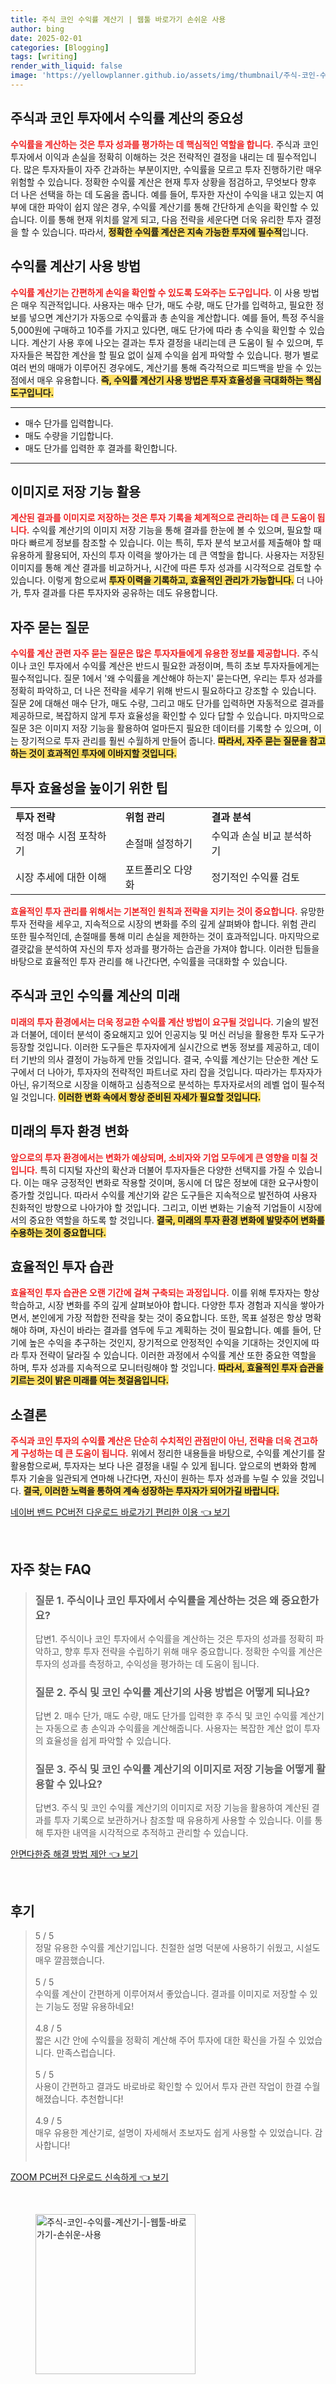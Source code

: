 ```yaml
---
title: 주식 코인 수익률 계산기 | 웹툴 바로가기 손쉬운 사용
author: bing
date: 2025-02-01
categories: [Blogging]
tags: [writing]
render_with_liquid: false
image: 'https://yellowplanner.github.io/assets/img/thumbnail/주식-코인-수익률-계산기-|-웹툴-바로가기-손쉬운-사용.webp'
---
```



<h2 id='주식과 코인 투자에서 수익률 계산의 중요성'>주식과 코인 투자에서 수익률 계산의 중요성</h2>

<p><b><span style="color: #ee2323;">수익률을 계산하는 것은 투자 성과를 평가하는 데 핵심적인 역할을 합니다.</span></b> 주식과 코인 투자에서 이익과 손실을 정확히 이해하는 것은 전략적인 결정을 내리는 데 필수적입니다. 많은 투자자들이 자주 간과하는 부분이지만, 수익률을 모르고 투자 진행하기란 매우 위험할 수 있습니다. 정확한 수익률 계산은 현재 투자 상황을 점검하고, 무엇보다 향후 더 나은 선택을 하는 데 도움을 줍니다. 예를 들어, 투자한 자산이 수익을 내고 있는지 여부에 대한 파악이 쉽지 않은 경우, 수익률 계산기를 통해 간단하게 손익을 확인할 수 있습니다. 이를 통해 현재 위치를 알게 되고, 다음 전략을 세운다면 더욱 유리한 투자 결정을 할 수 있습니다. 따라서, <b><span style="background-color: #ffe066;">정확한 수익률 계산은 지속 가능한 투자에 필수적</span></b>입니다.</p>

<h2 id='수익률 계산기 사용 방법'>수익률 계산기 사용 방법</h2>

<p><b><span style="color: #ee2323;">수익률 계산기는 간편하게 손익을 확인할 수 있도록 도와주는 도구입니다.</span></b> 이 사용 방법은 매우 직관적입니다. 사용자는 매수 단가, 매도 수량, 매도 단가를 입력하고, 필요한 정보를 넣으면 계산기가 자동으로 수익률과 총 손익을 계산합니다. 예를 들어, 특정 주식을 5,000원에 구매하고 10주를 가지고 있다면, 매도 단가에 따라 총 수익을 확인할 수 있습니다. 계산기 사용 후에 나오는 결과는 투자 결정을 내리는데 큰 도움이 될 수 있으며, 투자자들은 복잡한 계산을 할 필요 없이 실제 수익을 쉽게 파악할 수 있습니다. 평가 별로 여러 번의 매매가 이루어진 경우에도, 계산기를 통해 즉각적으로 피드백을 받을 수 있는 점에서 매우 유용합니다. <b><span style="background-color: #ffe066;">즉, 수익률 계산기 사용 방법은 투자 효율성을 극대화하는 핵심 도구입니다.</span></b></p>

<hr />

<ul>
    <li>매수 단가를 입력합니다.</li>
    <li>매도 수량을 기입합니다.</li>
    <li>매도 단가를 입력한 후 결과를 확인합니다.</li>
</ul>

<hr />

<h2 id='이미지로 저장 기능 활용'>이미지로 저장 기능 활용</h2>

<p><b><span style="color: #ee2323;">계산된 결과를 이미지로 저장하는 것은 투자 기록을 체계적으로 관리하는 데 큰 도움이 됩니다.</span></b> 수익률 계산기의 이미지 저장 기능을 통해 결과를 한눈에 볼 수 있으며, 필요할 때마다 빠르게 정보를 참조할 수 있습니다. 이는 특히, 투자 분석 보고서를 제출해야 할 때 유용하게 활용되어, 자신의 투자 이력을 쌓아가는 데 큰 역할을 합니다. 사용자는 저장된 이미지를 통해 계산 결과를 비교하거나, 시간에 따른 투자 성과를 시각적으로 검토할 수 있습니다. 이렇게 함으로써 <b><span style="background-color: #ffe066;">투자 이력을 기록하고, 효율적인 관리가 가능합니다.</span></b> 더 나아가, 투자 결과를 다른 투자자와 공유하는 데도 유용합니다.</p>

<h2 id='자주 묻는 질문'>자주 묻는 질문</h2>

<p><b><span style="color: #ee2323;">수익률 계산 관련 자주 묻는 질문은 많은 투자자들에게 유용한 정보를 제공합니다.</span></b> 주식이나 코인 투자에서 수익률 계산은 반드시 필요한 과정이며, 특히 초보 투자자들에게는 필수적입니다. 질문 1에서 '왜 수익률을 계산해야 하는지' 묻는다면, 우리는 투자 성과를 정확히 파악하고, 더 나은 전략을 세우기 위해 반드시 필요하다고 강조할 수 있습니다. 질문 2에 대해선 매수 단가, 매도 수량, 그리고 매도 단가를 입력하면 자동적으로 결과를 제공하므로, 복잡하지 않게 투자 효율성을 확인할 수 있다 답할 수 있습니다. 마지막으로 질문 3은 이미지 저장 기능을 활용하여 얼마든지 필요한 데이터를 기록할 수 있으며, 이는 장기적으로 투자 관리를 훨씬 수월하게 만들어 줍니다. <b><span style="background-color: #ffe066;">따라서, 자주 묻는 질문을 참고하는 것이 효과적인 투자에 이바지할 것입니다.</span></b></p>

<h2 id='투자 효율성을 높이기 위한 팁'>투자 효율성을 높이기 위한 팁</h2>

<table>
    <tr>
        <td><b>투자 전략</b></td>
        <td><b>위험 관리</b></td>
        <td><b>결과 분석</b></td>
    </tr>
    <tr>
        <td>적정 매수 시점 포착하기</td>
        <td>손절매 설정하기</td>
        <td>수익과 손실 비교 분석하기</td>
    </tr>
    <tr>
        <td>시장 추세에 대한 이해</td>
        <td>포트폴리오 다양화</td>
        <td>정기적인 수익률 검토</td>
    </tr>
</table>

<p><b><span style="color: #ee2323;">효율적인 투자 관리를 위해서는 기본적인 원칙과 전략을 지키는 것이 중요합니다.</span></b> 유망한 투자 전략을 세우고, 지속적으로 시장의 변화를 주의 깊게 살펴봐야 합니다. 위험 관리 또한 필수적인데, 손절매를 통해 미리 손실을 제한하는 것이 효과적입니다. 마지막으로 결괏값을 분석하여 자신의 투자 성과를 평가하는 습관을 가져야 합니다. 이러한 팁들을 바탕으로 효율적인 투자 관리를 해 나간다면, 수익률을 극대화할 수 있습니다.</p>

<h2 id='주식과 코인 수익률 계산의 미래'>주식과 코인 수익률 계산의 미래</h2>

<p><b><span style="color: #ee2323;">미래의 투자 환경에서는 더욱 정교한 수익률 계산 방법이 요구될 것입니다.</span></b> 기술의 발전과 더불어, 데이터 분석이 중요해지고 있어 인공지능 및 머신 러닝을 활용한 투자 도구가 등장할 것입니다. 이러한 도구들은 투자자에게 실시간으로 변동 정보를 제공하고, 데이터 기반의 의사 결정이 가능하게 만들 것입니다. 결국, 수익률 계산기는 단순한 계산 도구에서 더 나아가, 투자자의 전략적인 파트너로 자리 잡을 것입니다. 따라가는 투자자가 아닌, 유기적으로 시장을 이해하고 심층적으로 분석하는 투자자로서의 레벨 업이 필수적일 것입니다. <b><span style="background-color: #ffe066;">이러한 변화 속에서 항상 준비된 자세가 필요할 것입니다.</span></b></p>

<h2 id='미래의 투자 환경 변화'>미래의 투자 환경 변화</h2>

<p><b><span style="color: #ee2323;">앞으로의 투자 환경에서는 변화가 예상되며, 소비자와 기업 모두에게 큰 영향을 미칠 것입니다.</span></b> 특히 디지털 자산의 확산과 더불어 투자자들은 다양한 선택지를 가질 수 있습니다. 이는 매우 긍정적인 변화로 작용할 것이며, 동시에 더 많은 정보에 대한 요구사항이 증가할 것입니다. 따라서 수익률 계산기와 같은 도구들은 지속적으로 발전하여 사용자 친화적인 방향으로 나아가야 할 것입니다. 그리고, 이번 변화는 기술적 기업들이 시장에서의 중요한 역할을 하도록 할 것입니다. <b><span style="background-color: #ffe066;">결국, 미래의 투자 환경 변화에 발맞추어 변화를 수용하는 것이 중요합니다.</span></b></p>

<h2 id='효율적인 투자 습관'>효율적인 투자 습관</h2>

<p><b><span style="color: #ee2323;">효율적인 투자 습관은 오랜 기간에 걸쳐 구축되는 과정입니다.</span></b> 이를 위해 투자자는 항상 학습하고, 시장 변화를 주의 깊게 살펴보아야 합니다. 다양한 투자 경험과 지식을 쌓아가면서, 본인에게 가장 적합한 전략을 찾는 것이 중요합니다. 또한, 목표 설정은 항상 명확해야 하며, 자신이 바라는 결과를 염두에 두고 계획하는 것이 필요합니다. 예를 들어, 단기에 높은 수익을 추구하는 것인지, 장기적으로 안정적인 수익을 기대하는 것인지에 따라 투자 전략이 달라질 수 있습니다. 이러한 과정에서 수익률 계산 또한 중요한 역할을 하며, 투자 성과를 지속적으로 모니터링해야 할 것입니다. <b><span style="background-color: #ffe066;">따라서, 효율적인 투자 습관을 기르는 것이 밝은 미래를 여는 첫걸음입니다.</span></b></p>

<h2 id='소결론'>소결론</h2>

<p><b><span style="color: #ee2323;">주식과 코인 투자의 수익률 계산은 단순히 수치적인 관점만이 아닌, 전략을 더욱 견고하게 구성하는 데 큰 도움이 됩니다.</span></b> 위에서 정리한 내용들을 바탕으로, 수익률 계산기를 잘 활용함으로써, 투자자는 보다 나은 결정을 내릴 수 있게 됩니다. 앞으로의 변화와 함께 투자 기술을 일관되게 연마해 나간다면, 자신이 원하는 투자 성과를 누릴 수 있을 것입니다. <b><span style="background-color: #ffe066;">결국, 이러한 노력을 통하여 계속 성장하는 투자자가 되어가길 바랍니다.</span></b></p>


<p><a class="click-button" title="네이버 밴드 PC버전 다운로드 바로가기 편리한 이용" href="https://yellowplanner.github.io/posts/%EB%84%A4%EC%9D%B4%EB%B2%84-%EB%B0%B4%EB%93%9C-PC%EB%B2%84%EC%A0%84-%EB%8B%A4%EC%9A%B4%EB%A1%9C%EB%93%9C-%EB%B0%94%EB%A1%9C%EA%B0%80%EA%B8%B0-%ED%8E%B8%EB%A6%AC%ED%95%9C-%EC%9D%B4%EC%9A%A9/" rel="dofollow">네이버 밴드 PC버전 다운로드 바로가기 편리한 이용 👈 보기</a></p><br>
<h2 id='자주_찾는_FAQ'>자주 찾는 FAQ</h2>
<div itemscope="" itemtype="https://schema.org/FAQPage"> 
<blockquote> 
<div itemscope="" itemprop="mainEntity" itemtype="https://schema.org/Question"> 
<h3 itemprop="name">질문 1. 주식이나 코인 투자에서 수익률을 계산하는 것은 왜 중요한가요?</h3> 
<div itemscope="" itemprop="acceptedAnswer" itemtype="https://schema.org/Answer"> 
<span itemprop="text"> 
<p>답변1. 주식이나 코인 투자에서 수익률을 계산하는 것은 투자의 성과를 정확히 파악하고, 향후 투자 전략을 수립하기 위해 매우 중요합니다. 정확한 수익률 계산은 투자의 성과를 측정하고, 수익성을 평가하는 데 도움이 됩니다.</p> 
</span> 
</div> 
</div> 

<div itemscope="" itemprop="mainEntity" itemtype="https://schema.org/Question"> 
<h3 itemprop="name">질문 2. 주식 및 코인 수익률 계산기의 사용 방법은 어떻게 되나요?</h3> 
<div itemscope="" itemprop="acceptedAnswer" itemtype="https://schema.org/Answer"> 
<span itemprop="text"> 
<p>답변 2. 매수 단가, 매도 수량, 매도 단가를 입력한 후 주식 및 코인 수익률 계산기는 자동으로 총 손익과 수익률을 계산해줍니다. 사용자는 복잡한 계산 없이 투자의 효율성을 쉽게 파악할 수 있습니다.</p> 
</span> 
</div> 
</div> 

<div itemscope="" itemprop="mainEntity" itemtype="https://schema.org/Question"> 
<h3 itemprop="name">질문 3. 주식 및 코인 수익률 계산기의 이미지로 저장 기능을 어떻게 활용할 수 있나요?</h3> 
<div itemscope="" itemprop="acceptedAnswer" itemtype="https://schema.org/Answer"> 
<span itemprop="text"> 
<p>답변3. 주식 및 코인 수익률 계산기의 이미지로 저장 기능을 활용하여 계산된 결과를 투자 기록으로 보관하거나 참조할 때 유용하게 사용할 수 있습니다. 이를 통해 투자한 내역을 시각적으로 추적하고 관리할 수 있습니다.</p> 
</span> 
</div> 
</div> 
</blockquote> 
</div>
<p><a class="click-button" title="안면다한증 해결 방법 제안" href="https://yellowplanner.github.io/posts/%EC%95%88%EB%A9%B4%EB%8B%A4%ED%95%9C%EC%A6%9D-%ED%95%B4%EA%B2%B0-%EB%B0%A9%EB%B2%95-%EC%A0%9C%EC%95%88/" rel="dofollow">안면다한증 해결 방법 제안 👈 보기</a></p><br>
<h2 id='후기'>후기</h2>
<div itemscope itemtype="https://schema.org/Product">
  <blockquote>
  <div itemprop="review" itemscope itemtype="https://schema.org/Review">
      <div itemprop="reviewRating" itemscope itemtype="https://schema.org/Rating"> <span itemprop="ratingValue">5</span> / <span itemprop="bestRating">5</span> </div>
      <span itemprop="reviewBody">정말 유용한 수익률 계산기입니다. 친절한 설명 덕분에 사용하기 쉬웠고, 시설도 매우 깔끔했습니다.</span>
  </div>
  <br>
  <div itemprop="review" itemscope itemtype="https://schema.org/Review">
      <div itemprop="reviewRating" itemscope itemtype="https://schema.org/Rating"> <span itemprop="ratingValue">5</span> / <span itemprop="bestRating">5</span> </div>
      <span itemprop="reviewBody">수익률 계산이 간편하게 이루어져서 좋았습니다. 결과를 이미지로 저장할 수 있는 기능도 정말 유용하네요!</span>
  </div>
  <br>
  <div itemprop="review" itemscope itemtype="https://schema.org/Review">
      <div itemprop="reviewRating" itemscope itemtype="https://schema.org/Rating"> <span itemprop="ratingValue">4.8</span> / <span itemprop="bestRating">5</span> </div>
      <span itemprop="reviewBody">짧은 시간 안에 수익률을 정확히 계산해 주어 투자에 대한 확신을 가질 수 있었습니다. 만족스럽습니다.</span>
  </div>
  <br>
  <div itemprop="review" itemscope itemtype="https://schema.org/Review">
      <div itemprop="reviewRating" itemscope itemtype="https://schema.org/Rating"> <span itemprop="ratingValue">5</span> / <span itemprop="bestRating">5</span> </div>
      <span itemprop="reviewBody">사용이 간편하고 결과도 바로바로 확인할 수 있어서 투자 관련 작업이 한결 수월해졌습니다. 추천합니다!</span>
  </div>
  <br>
  <div itemprop="review" itemscope itemtype="https://schema.org/Review">
      <div itemprop="reviewRating" itemscope itemtype="https://schema.org/Rating"> <span itemprop="ratingValue">4.9</span> / <span itemprop="bestRating">5</span> </div>
      <span itemprop="reviewBody">매우 유용한 계산기로, 설명이 자세해서 초보자도 쉽게 사용할 수 있었습니다. 감사합니다!</span>
  </div>
  <br>
  </blockquote>
</div>
<p><a class="click-button" title="ZOOM PC버전 다운로드 신속하게" href="https://yellowplanner.github.io/posts/ZOOM-PC%EB%B2%84%EC%A0%84-%EB%8B%A4%EC%9A%B4%EB%A1%9C%EB%93%9C-%EC%8B%A0%EC%86%8D%ED%95%98%EA%B2%8C/" rel="dofollow">ZOOM PC버전 다운로드 신속하게 👈 보기</a></p><br>
<figure class="image"><img src="https://yellowplanner.github.io/assets/img/thumbnail/주식-코인-수익률-계산기-|-웹툴-바로가기-손쉬운-사용.webp" alt="주식-코인-수익률-계산기-|-웹툴-바로가기-손쉬운-사용" width="256" height="256"></figure>
